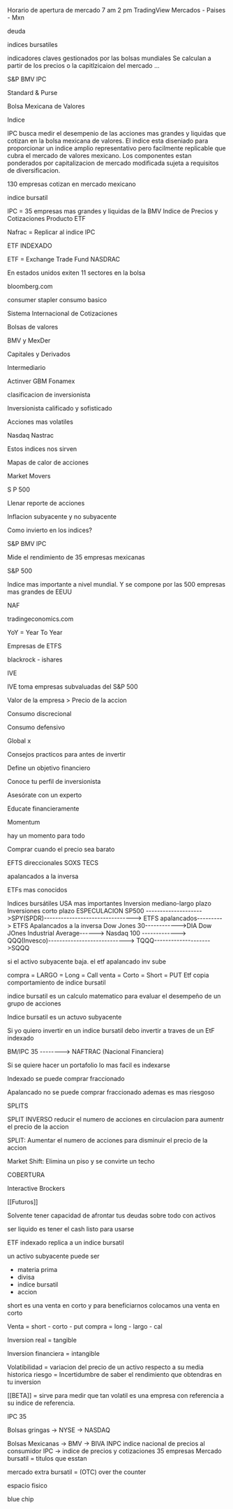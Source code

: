 Horario de apertura de mercado 7 am 2 pm
TradingView
Mercados - Paises - Mxn

deuda

indices bursatiles 

indicadores claves gestionados por las bolsas mundiales Se calculan a partir de los precios o la capitlzicaion del mercado ...

S&P BMV IPC


Standard & Purse 

Bolsa Mexicana de Valores

Indice  

IPC busca medir el desempenio de las acciones mas grandes y liquidas que cotizan en la bolsa mexicana de valores. El indice esta diseniado para proporcionar un indice amplio representativo pero facilmente replicable que cubra el mercado de valores mexicano. 
Los componentes estan ponderados por capitalizacion de mercado modificada sujeta a requisitos de diversificacion. 

130 empresas cotizan en mercado mexicano

indice bursatil 

IPC = 35 empresas mas grandes y liquidas de la BMV
Indice de Precios y Cotizaciones
Producto ETF 

Nafrac = Replicar al indice IPC

ETF INDEXADO

ETF = Exchange Trade Fund
NASDRAC 


En estados unidos exiten 11 sectores en la bolsa

bloomberg.com

consumer stapler consumo basico


Sistema Internacional de Cotizaciones

Bolsas de valores

BMV            y        MexDer

Capitales     y        Derivados

Intermediario

Actinver
GBM
Fonamex

clasificacion de  inversionista

Inversionista calificado y sofisticado

Acciones mas volatiles

Nasdaq
Nastrac 

Estos indices nos sirven 

Mapas de calor de acciones

Market Movers

S P 500

Llenar reporte de acciones

Inflacion subyacente y no subyacente

Como invierto en los indices? 

S&P BMV IPC 

Mide el rendimiento de 35 empresas mexicanas 

S&P 500

Indice mas importante a nivel mundial. Y se compone por las 500 empresas mas grandes de EEUU

NAF

tradingeconomics.com


YoY = Year To Year

Empresas de ETFS

blackrock - ishares

IVE

IVE toma empresas subvaluadas del S&P 500

Valor de la empresa > Precio de la accion

Consumo discrecional 

Consumo defensivo

Global x


Consejos practicos para antes de invertir 

Define un objetivo financiero 

Conoce tu perfil de inversionista

Asesórate con un experto

Educate financieramente

Momentum 

hay un momento para todo

Comprar cuando el precio sea barato

EFTS direccionales 
SOXS TECS

apalancados a la inversa


ETFs mas conocidos

Indices bursátiles USA mas importantes
						Inversion mediano-largo plazo             Inversiones corto plazo      ESPECULACION
SP500 -------------------->SPY(SPDR)-------------------------------->  ETFS apalancados---------> ETFS Apalancados a la inversa
Dow Jones 30------------>DIA Dow JOnes Industrial Average------>
Nasdaq 100 -------------> QQQ(Invesco)----------------------------> TQQQ-------------------->SQQQ

si el activo subyacente baja. el etf apalancado inv sube

compra = LARGO = Long = Call
venta = Corto = Short = PUT
Etf copia comportamiento de indice bursatil

indice bursatil es un calculo matematico para evaluar el desempeño de un grupo de acciones

Indice bursatil es un actuvo subyacente 

Si yo quiero invertir en un indice bursatil debo invertir a traves de un EtF indexado

BM/IPC 35 --------> NAFTRAC (Nacional Financiera)

Si se quiere hacer un portafolio lo mas facil es indexarse

Indexado se puede comprar fraccionado

Apalancado no se puede comprar fraccionado ademas es mas riesgoso

SPLITS

SPLIT INVERSO reducir el numero de acciones en circulacion para aumentr el precio de la accion 

SPLIT: Aumentar el numero de acciones para disminuir el precio  de la accion 

Market Shift: Elimina un piso y se convirte un techo

COBERTURA

Interactive Brockers

[[Futuros]]


Solvente tener capacidad de afrontar tus deudas sobre todo con activos

ser liquido es tener el cash listo para usarse

ETF indexado replica a un indice bursatil

un activo subyacente puede ser

- materia prima
- divisa
- indice bursatil
- accion

short es una venta en corto y para beneficiarnos colocamos una venta en corto

Venta = short - corto - put
compra = long - largo - cal

Inversion real = tangible

Inversion financiera = intangible 

Volatibilidad = variacion del precio de un activo respecto a su media historica
riesgo = Incertidumbre de saber el rendimiento que obtendras en tu inversion

[[BETA]] = sirve para medir que tan volatil es una empresa con referencia a su indice de referencia.

IPC 35

Bolsas gringas -> NYSE 
		-> NASDAQ
		
Bolsas Mexicanas
		-> BMV
		 -> BIVA
		INPC 
			indice nacional de precios al consumidor
		IPC -> indice de precios y cotizaciones 35 empresas
Mercado bursatil = titulos que esstan 

mercado extra bursatil = (OTC) over the counter 

espacio fisico 


blue chip